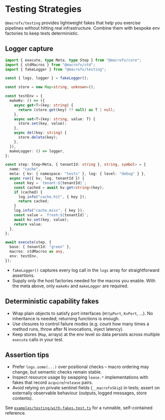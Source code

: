 # Testing Strategies

`@macrofx/testing` provides lightweight fakes that help you exercise pipelines
without hitting real infrastructure. Combine them with bespoke env factories to
keep tests deterministic.

## Logger capture

```ts
import { execute, type Meta, type Step } from "@macrofx/core";
import { stdMacros } from "@macrofx/std";
import { fakeLogger } from "@macrofx/testing";

const { logs, logger } = fakeLogger();

const store = new Map<string, unknown>();

const testEnv = {
  makeKv: () => ({
    async get<T>(key: string) {
      return (store.get(key) ?? null) as T | null;
    },
    async set<T>(key: string, value: T) {
      store.set(key, value);
    },
    async del(key: string) {
      store.delete(key);
    },
  }),
  makeLogger: () => logger,
};

const step: Step<Meta, { tenantId: string }, string, symbol> = {
  name: "cache",
  meta: { kv: { namespace: "tests" }, log: { level: "debug" } },
  async run({ kv, log, tenantId }) {
    const key = `tenant:${tenantId}`;
    const cached = await kv.get<string>(key);
    if (cached) {
      log.info("cache.hit", { key });
      return cached;
    }
    log.info("cache.miss", { key });
    const value = `fresh:${tenantId}`;
    await kv.set(key, value);
    return value;
  },
};

await execute(step, {
  base: { tenantId: "green" },
  macros: stdMacros as any,
  env: testEnv,
});
```

- `fakeLogger()` captures every log call in the `logs` array for straightforward
  assertions.
- Supply only the host factories needed for the macros you enable. With the meta
  above, only `makeKv` and `makeLogger` are required.

## Deterministic capability fakes

- Wrap plain objects to satisfy port interfaces (`HttpPort`, `KvPort`, …). No
  inheritance is needed; returning functions is enough.
- Use closures to control failure modes (e.g. count how many times a method
  runs, throw after N invocations, inject latency).
- Keep stores (`Map`, arrays) at the env level so data persists across multiple
  `execute` calls in your test.

## Assertion tips

- Prefer `logs.some(...)` over positional checks – macro ordering may change,
  but semantic checks remain stable.
- Inspect resource usage by swapping `lease.*` implementations with fakes that
  record `acquire`/`release` pairs.
- Avoid relying on private sentinel fields (`__macrofxSkip`) in tests; assert on
  externally observable behaviour (outputs, logged messages, store contents).

See
[`examples/testing/with-fakes.test.ts`](./../examples/testing/with-fakes.test.ts)
for a runnable, self-contained reference.
